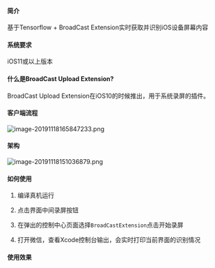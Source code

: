 #### 简介

基于Tensorflow + BroadCast Extension实时获取并识别iOS设备屏幕内容



#### 系统要求

iOS11或以上版本



#### 什么是BroadCast Upload Extension?

BroadCast Upload Extension在iOS10的时候推出，用于系统录屏的插件。



#### 客户端流程

![image-20191118165847233.png](https://upload-images.jianshu.io/upload_images/688404-76322d0ab91f6caf.png?imageMogr2/auto-orient/strip%7CimageView2/2/w/1240)

#### 架构

![image-20191118151036879.png](https://upload-images.jianshu.io/upload_images/688404-36556c48fd3bb9ff.png?imageMogr2/auto-orient/strip%7CimageView2/2/w/1240)

#### 如何使用

1. 编译真机运行

2. 点击界面中间录屏按钮

3. 在弹出的控制中心页面选择`BroadCastExtension`点击开始录屏

4. 打开微信，查看Xcode控制台输出，会实时打印当前界面的识别情况

   

#### 使用效果



